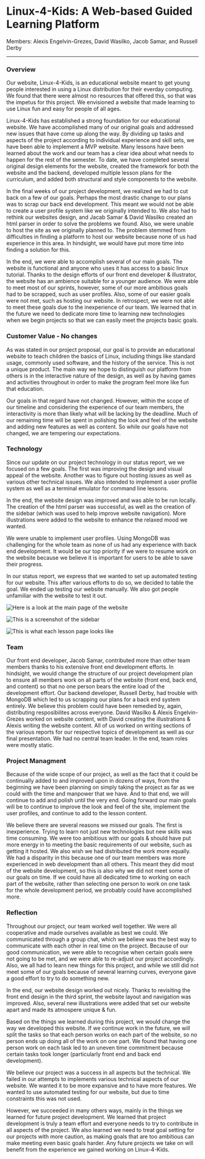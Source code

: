 # Linux-4-Kids: A Web-based Guided Learning Platform

Members: Alexis Engelvin-Grezes, David Wasilko, Jacob Samar, and Russell Derby
___

### Overview

  Our website, Linux-4-Kids, is an educational website meant to get young people interested 
in using a Linux distribution for their everday computing. We found that there were almost
no resources that offered this, so that was the impetus for this project. We envisioned
a website that made learning to use Linux fun and easy for people of all ages. 
  
  Linux-4-Kids has established a strong foundation for our educational website. We have
accomplished many of our original goals and addressed new issues that have come up
along the way. By dividing up tasks and aspects of the project according to individual
experience and skill sets, we have been able to implement a MVP website. Many lessons
have been learned about the work and our team has a clear idea about what needs to
happen for the rest of the semester. To date, we have completed several original
design elements for the website, created the framework for both the website and the
backend, developed multiple lesson plans for the curriculum, and added both structural
and style components to the website.

  In the final weeks of our project development, we realized we had to cut back on a few of our goals. 
Perhaps the most drastic change to our plans was to scrap our back end development. This meant we would 
not be able to create a user profile system like we originally intended to. We also had to rethink our 
websites design, and Jacab Samar & David Wasilko created an html parser in order to solve the problems we 
found. Also, we were unable to host the site as we originally planned to. The problem stemmed from difficulties 
in finding a platform to host our website because none of us had experience in this area. In hindsight, we would 
have put more time into finding a solution for this.

  In the end, we were able to accomplish several of our main goals. The website is functional
and anyone who uses it has access to a basic linux tutorial. Thanks to the design efforts of our 
front end developer & illustrator, the website has an ambience suitable for a younger audience.
We were able to meet most of our sprints, however, some of our more ambitious goals had to be
scrapped, such as user profiles. Also, some of our easier goals were not met, such as hosting our 
website. In retrospect, we were not able to meet these goals due to the inexperience of our team. 
We learned that in the future we need to dedicate more time to learning new technologies when
we begin projects so that we can easily meet the projects basic goals.

### Customer Value - No changes

As was stated in our project proposal, our goal is to provide an educational website to
teach children the basics of Linux, including things like standard usage, commonly used
software, and the history of the service. This is not a unique product. The main way we 
hope to distinguish our platform from others is in the interactive nature of the design, 
as well as by having games and activities throughout in order to make the program feel
more like fun that education.

Our goals in that regard have not changed. However, within the scope of our timeline and
considering the experience of our team members, the interactivity is more than likely what
will be lacking by the deadline. Much of our remaining time will be spent in polishing the
look and feel of the website and adding new features as well as content. So while our goals
have not changed, we are tempering our expectations.

### Technology
  
  Since our update on our project technology in our status report, we we focused on a few goals. The 
first was improving the design and visual appeal of the website. Another was to figure out hosting issues 
as well as various other technical issues. We also intended to implement a user profile system as well as
a terminal emulator for command line lessons. 
 
  In the end, the website design was improved and was able to be run locally. The creation of the 
html parser was successful, as well as the creation of the sidebar (which was used to help 
improve website navigation). More illustrations were added to the website to enhance the relaxed
mood we wanted. 

  We were unable to implement user profiles. Using MongoDB was challenging for the whole team as none
of us had any experience with back end development. It would be our top priority if we were to resume 
work on the website because we believe it is important for users to be able to save their progress.

  In our status report, we express that we wanted to set up automated testing for our website. This
after various efforts to do so, we decided to table the goal. We ended up testing our website
manually. We also got people unfamiliar with the website to test it out. 

![Here is a look at the main page of the website](src/assets/IMG_1037.PNG)

![This is a screenshot of the sidebar](src/assets/IMG_1038.PNG)

![This is what each lesson page looks like](src/assets/IMG_1039.PNG)

### Team

  Our front end developer, Jacob Samar, contributed more than other team members
thanks to his extensive front end development efforts. In hindsight, we would change
the structure of our project development plan to ensure all members work on all parts
of the website (front end, back end, and content) so that no one person bears the entire
load of the development effort. Our backend developer, Russell Derby, had trouble with
MongoDB which led to us scrapping our plans for a back end system entirely. We believe
this problem could have been remedied by, again, distributing resposibilites across
everyone. David Wasilko & Alexis Engelvin-Grezes worked on website content, with David 
creating the illustrations & Alexis writing the website content. All of us worked on writing
sections of the various reports for our respective topics of development as well as
our final presentation. We had no central team leader. In the end, team roles were mostly static.

### Project Managment

  Because of the wide scope of our project, as well as the fact that it could be continually 
added to and improved upon in dozens of ways, from the beginning we have been planning on 
simply taking the project as far as we could with the time and manpower that we have. And to
that end, we will continue to add and polish until the very end. Going forward our main goals
will be to continue to improve the look and feel of the site, implement the user profiles,
and continue to add to the lesson content.

  We believe there are several reasons we missed our goals. The first is inexperience.
Trying to learn not just new technologies but new skills was time consuming. We were 
too ambitious with our goals & should have put more energy in to meeting the basic 
requirements of our website, such as getting it hosted. We also wish we had distributed 
the work more equally. We had a disparity in this because one of our team members was
more experienced in web development than all others. This meant they did most of the 
website development, so this is also why we did not meet some of our goals on time.
If we could have all dedicated time to working on each part of the website, rather than
selecting one person to work on one task for the whole development period, we probably 
could have accomplished more.

### Reflection

  Throughout our project, our team worked well together. We were all cooperative and made 
ourselves available as best we could. We communicated through a group chat, which we 
believe was the best way to communicate with each other in real time on the project. 
Because of our good communication, we were able to recognise when certain goals were not
going to be met, and we were able to re-adjust our project accordingly. Also, we all had to 
learn new things for this project, and while we still did not meet some of our goals because 
of several learning curves, everyone gave a good effort to try to do something new. 

  In the end, our website design worked out nicely. Thanks to revisiting the front end
design in the third sprint, the website layout and navigation was improved. Also, several
new illustrations were added that set our website apart and made its atmospere unique & fun.

  Based on the things we learned during this project, we would change the way we developed
this website. If we continue work in the future, we will split the tasks so that each person
works on each part of the website, so no person ends up doing all of the work on one part. We 
found that having one person work on each task led to an uneven time commitment because certain
tasks took longer (particularly front end and back end development). 

  We believe our project was a success in all aspects but the technical. We failed in our
attempts to implements various technical aspects of our website. We wanted it to be more expansive
and to have more features. We wanted to use automated testing for our website, but due to time
constraints this was not used.


However, we succeeded in many others ways, mainly in the things we 
learned for future project development. We learned that project development is truly a team 
effort and everyone needs to try to contribute in all aspects of the project. We also learned we 
need to treat goal setting for our projects with more caution, as making goals that are too
ambitious can make meeting even basic goals harder. Any future projects we take on will benefit
from the experience we gained working on Linux-4-Kids.

  

  

